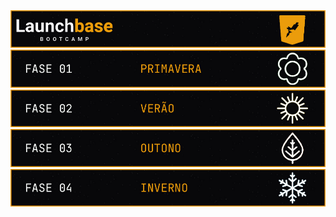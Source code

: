 <a href="#">
  <img alt="LaunchBase" src="./.github/logo.jpg"/>
</a>
<a href="./fase_01">
  <img src="./.github/card_01.jpg">
</a>
<a href="./fase_02">
  <img src="./.github/card_02.jpg">
</a>
<a href="./fase_03">
  <img src="./.github/card_03.jpg">
</a>
<a href="./fase_04">
  <img src="./.github/card_04.jpg">
</a>